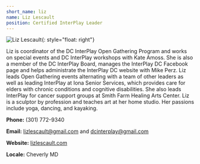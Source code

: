 ```yaml
---
short_name: liz
name: Liz Lescault
position: Certified InterPlay Leader 
---
```

![Liz Lescault](/assets/images/Liz-Lescault.jpg "Liz Lescault"){: style="float: right"}

Liz is coordinator of the DC InterPlay Open Gathering Program and works on special events and DC InterPlay workshops with Kate Amoss. She is also a member of the DC InterPlay Board, manages the InterPlay DC Facebook page and helps administrate the InterPlay DC website with Mike Perz. Liz leads Open Gathering events alternating with a team of other leaders as well as leading InterPlay at Iona Senior Services, which provides care for elders with chronic conditions and cognitive disabilities. She also leads InterPlay for cancer support groups at Smith Farm Healing Arts Center. Liz is a sculptor by profession and teaches art at her home studio. Her passions include yoga, dancing, and kayaking.

**Phone:** (301) 772-9340

**Email:** <lizlescault@gmail.com> and <dcinterplay@gmail.com>

**Website:** <a href="https://www.lizlescault.com/" target="_blank">lizlescault.com</a>

**Locale:** Cheverly MD

